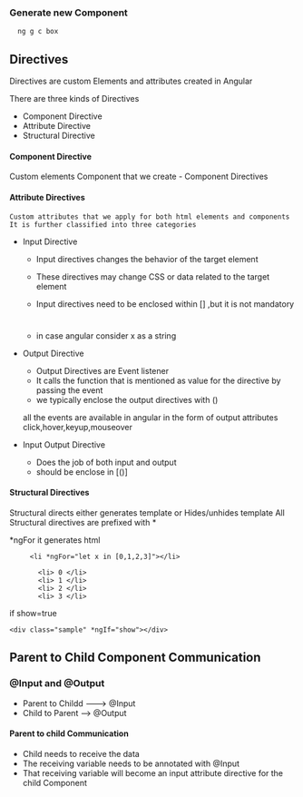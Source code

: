 ### Generate new Component

```
  ng g c box
```


## Directives

Directives are custom Elements and attributes created in Angular

There are three kinds of Directives

* Component Directive
* Attribute Directive
* Structural Directive

#### Component Directive

   Custom elements
   Component that we create - Component Directives

#### Attribute Directives
    Custom attributes that we apply for both html elements and components
    It is further classified into three categories
* Input Directive
 
   * Input directives changes the behavior of the target element
   * These directives may change CSS or data related to the target element
   * Input directives need to be enclosed within [] ,but it is not mandatory
       
       <h1 myAttrib="x">
       <h1 [myAttrib]="x">



    * in case angular consider x as a string
* Output Directive

   * Output Directives are  Event listener
   * It calls the function that is mentioned as value for the directive by
   passing the event
   * we typically enclose the output directives with ()

   all the events are available in angular in the form of output attributes
   click,hover,keyup,mouseover

* Input Output Directive
  * Does the job of both input and output
  * should be enclose in [()]
#### Structural Directives

  Structural directs either generates template or Hides/unhides template
  All Structural directives are prefixed  with *

  *ngFor it generates html
```
     <li *ngFor="let x in [0,1,2,3]"></li>

       <li> 0 </li>
       <li> 1 </li>
       <li> 2 </li>
       <li> 3 </li>

```
if show=true

```
<div class="sample" *ngIf="show"></div>
```


## Parent to Child Component Communication

### @Input and @Output

* Parent to Childd ---> @Input
* Child to Parent --> @Output

#### Parent to child Communication

   * Child needs to receive the data
   * The receiving variable needs to be annotated with @Input
   * That receiving variable will become an input attribute directive
   for the child Component

